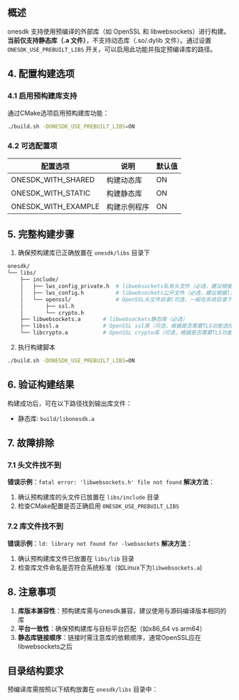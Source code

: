 ## 概述
onesdk 支持使用预编译的外部库（如 OpenSSL 和 libwebsockets）进行构建。**当前仅支持静态库（.a 文件）**，不支持动态库（.so/.dylib 文件）。通过设置 `ONESDK_USE_PREBUILT_LIBS` 开关，可以启用此功能并指定预编译库的路径。

## 4. 配置构建选项
### 4.1 启用预构建库支持
通过CMake选项启用预构建库功能：
```bash
./build.sh -DONESDK_USE_PREBUILT_LIBS=ON
```

### 4.2 可选配置项
| 配置选项 | 说明 | 默认值 |
|---------|------|--------|
| ONESDK_WITH_SHARED | 构建动态库 | ON |
| ONESDK_WITH_STATIC | 构建静态库 | ON |
| ONESDK_WITH_EXAMPLE | 构建示例程序 | ON |

## 5. 完整构建步骤

1. 确保预构建库已正确放置在 `onesdk/libs` 目录下

```bash
onesdk/
└── libs/
    ├── include/
    │   ├── lws_config_private.h  # libwebsockets私有头文件（必选，建议根据libwebsockets版本和开关替换）
    │   ├── lws_config.h          # libwebsockets公开文件（必选，建议根据libwebsockets版本和开关替换）
    │   └── openssl/              # OpenSSL头文件目录(可选，一般在系统目录下)
    │       ├── ssl.h
    │       └── crypto.h
    ├── libwebsockets.a       # libwebsockets静态库（必选）
    ├── libssl.a              # OpenSSL ssl库（可选，根据是否需要TLS功能选择）
    └── libcrypto.a           # OpenSSL crypto库（可选，根据是否需要TLS功能选择）
```

2. 执行构建脚本

```bash
./build.sh -DONESDK_USE_PREBUILT_LIBS=ON
```

## 6. 验证构建结果
构建成功后，可在以下路径找到输出库文件：
- 静态库: `build/libonesdk.a`

## 7. 故障排除
### 7.1 头文件找不到
**错误示例**：`fatal error: 'libwebsockets.h' file not found`
**解决方法**：
1. 确认预构建库的头文件已放置在 `libs/include` 目录
2. 检查CMake配置是否正确启用 `ONESDK_USE_PREBUILT_LIBS`

### 7.2 库文件找不到
**错误示例**：`ld: library not found for -lwebsockets`
**解决方法**：
1. 确认预构建库文件已放置在 `libs/lib` 目录
2. 检查库文件命名是否符合系统标准（如Linux下为`libwebsockets.a`)

## 8. 注意事项
1. **库版本兼容性**：预构建库需与onesdk兼容，建议使用与源码编译版本相同的库
2. **平台一致性**：确保预构建库与目标平台匹配（如x86_64 vs arm64）
3. **静态库链接顺序**：链接时需注意库的依赖顺序，通常OpenSSL应在libwebsockets之后

## 目录结构要求
预编译库需按照以下结构放置在 `onesdk/libs` 目录中：